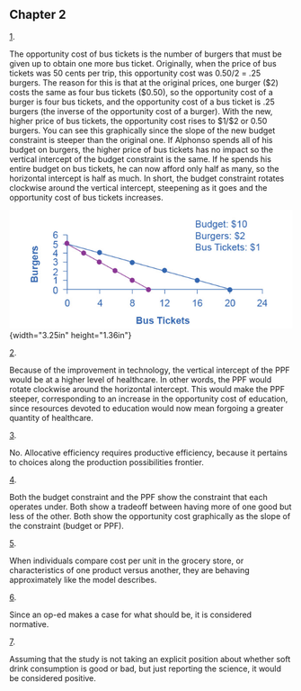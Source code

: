 ## Chapter 2

[1](http://openstax.org/books/principles-microeconomics-3e/pages/2-self-check-questions#fs-idp67687232).

The opportunity cost of bus tickets is the number of burgers that must
be given up to obtain one more bus ticket. Originally, when the price of
bus tickets was 50 cents per trip, this opportunity cost was 0.50/2 =
.25 burgers. The reason for this is that at the original prices, one
burger (\$2) costs the same as four bus tickets (\$0.50), so the
opportunity cost of a burger is four bus tickets, and the opportunity
cost of a bus ticket is .25 burgers (the inverse of the opportunity cost
of a burger). With the new, higher price of bus tickets, the opportunity
cost rises to \$1/\$2 or 0.50 burgers. You can see this graphically
since the slope of the new budget constraint is steeper than the
original one. If Alphonso spends all of his budget on burgers, the
higher price of bus tickets has no impact so the vertical intercept of
the budget constraint is the same. If he spends his entire budget on bus
tickets, he can now afford only half as many, so the horizontal
intercept is half as much. In short, the budget constraint rotates
clockwise around the vertical intercept, steepening as it goes and the
opportunity cost of bus tickets increases.

![](media/chapter-2_rId21.jpeg){width="3.25in" height="1.36in"}

[2](http://openstax.org/books/principles-microeconomics-3e/pages/2-self-check-questions#fs-idp42902064).

Because of the improvement in technology, the vertical intercept of the
PPF would be at a higher level of healthcare. In other words, the PPF
would rotate clockwise around the horizontal intercept. This would make
the PPF steeper, corresponding to an increase in the opportunity cost of
education, since resources devoted to education would now mean forgoing
a greater quantity of healthcare.

[3](http://openstax.org/books/principles-microeconomics-3e/pages/2-self-check-questions#fs-idm8667296).

No. Allocative efficiency requires productive efficiency, because it
pertains to choices along the production possibilities frontier.

[4](http://openstax.org/books/principles-microeconomics-3e/pages/2-self-check-questions#fs-idp46127904).

Both the budget constraint and the PPF show the constraint that each
operates under. Both show a tradeoff between having more of one good but
less of the other. Both show the opportunity cost graphically as the
slope of the constraint (budget or PPF).

[5](http://openstax.org/books/principles-microeconomics-3e/pages/2-self-check-questions#fs-idm126889808).

When individuals compare cost per unit in the grocery store, or
characteristics of one product versus another, they are behaving
approximately like the model describes.

[6](http://openstax.org/books/principles-microeconomics-3e/pages/2-self-check-questions#fs-idm106259344).

Since an op-ed makes a case for what should be, it is considered
normative.

[7](http://openstax.org/books/principles-microeconomics-3e/pages/2-self-check-questions#fs-idm56025936).

Assuming that the study is not taking an explicit position about whether
soft drink consumption is good or bad, but just reporting the science,
it would be considered positive.
